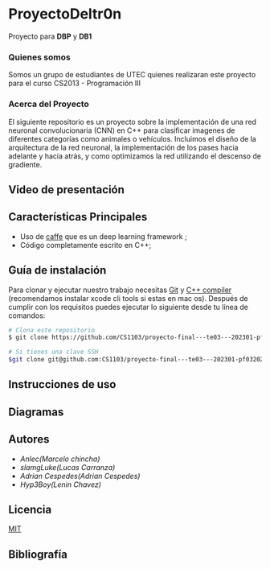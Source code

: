 # ProyectoDeltr0n

Proyecto para **DBP** y **DB1**

### Quienes somos

Somos un grupo de estudiantes de UTEC quienes realizaran este proyecto para el curso
CS2013 - Programación III

### Acerca del Proyecto

El siguiente repositorio es un proyecto sobre la implementación de una red neuronal convolucionaria (CNN) en C++ para clasificar imagenes de diferentes categorías como animales o vehículos. Incluimos el diseño de la arquitectura de la red neuronal, la implementación de los pases hacia adelante y hacia atrás, y como optimizamos la red utilizando el descenso de gradiente.

## Video de presentación

## Características Principales

- Uso de [caffe](https://caffe.berkeleyvision.org) que es un deep learning framework ;
- Código completamente escrito en C++;

## Guía de instalación

Para clonar y ejecutar nuestro trabajo necesitas [Git](https://git-scm.com) y [C++ compiler](https://www.cs.odu.edu/~zeil/cs250PreTest/latest/Public/installingACompiler/#installing-a-c-compiler-on-microsoft-windows) (recomendamos instalar xcode cli tools si estas en mac os). Después de cumplir con los requisitos puedes ejecutar lo siguiente desde tu línea de comandos:

```bash
# Clona este repositorio
$ git clone https://github.com/CS1103/proyecto-final---te03---202301-pf0320231-grupo1.git
```

```bash
# Si tienes una clave SSH
$git clone git@github.com:CS1103/proyecto-final---te03---202301-pf0320231-grupo1.git
```

## Instrucciones de uso

## Diagramas

## Autores

- _Anlec(Marcelo chincha)_
- _slamgLuke(Lucas Carranza)_
- _Adrian Cespedes(Adrian Cespedes)_
- _Hyp3Boy(Lenin Chavez)_

## Licencia

[MIT](https://choosealicense.com/licenses/mit/)

## Bibliografía
